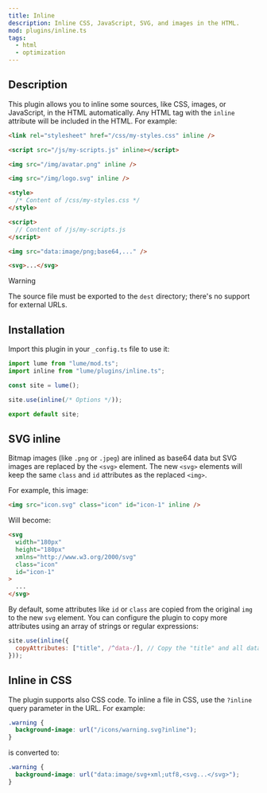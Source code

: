 ```yaml
---
title: Inline
description: Inline CSS, JavaScript, SVG, and images in the HTML.
mod: plugins/inline.ts
tags:
  - html
  - optimization
---
```


## Description

This plugin allows you to inline some sources, like CSS, images, or JavaScript,
in the HTML automatically. Any HTML tag with the `inline` attribute will be
included in the HTML. For example:

<lume-code>

```html {title="Input"}
<link rel="stylesheet" href="/css/my-styles.css" inline />

<script src="/js/my-scripts.js" inline></script>

<img src="/img/avatar.png" inline />

<img src="/img/logo.svg" inline />
```

```html {title="Output"}
<style>
  /* Content of /css/my-styles.css */
</style>

<script>
  // Content of /js/my-scripts.js
</script>

<img src="data:image/png;base64,..." />

<svg>...</svg>
```

</lume-code>

> [!warning]
>
> The source file must be exported to the `dest` directory; there's no support
> for external URLs.

## Installation

Import this plugin in your `_config.ts` file to use it:

```js
import lume from "lume/mod.ts";
import inline from "lume/plugins/inline.ts";

const site = lume();

site.use(inline(/* Options */));

export default site;
```

## SVG inline

Bitmap images (like `.png` or `.jpeg`) are inlined as base64 data but SVG images
are replaced by the `<svg>` element. The new `<svg>` elements will keep the same
`class` and `id` attributes as the replaced `<img>`.

For example, this image:

```html
<img src="icon.svg" class="icon" id="icon-1" inline />
```

Will become:

```html
<svg
  width="180px"
  height="180px"
  xmlns="http://www.w3.org/2000/svg"
  class="icon"
  id="icon-1"
>
  ...
</svg>
```

By default, some attributes like `id` or `class` are copied from the original
`img` to the new `svg` element. You can configure the plugin to copy more
attributes using an array of strings or regular expressions:

```js
site.use(inline({
  copyAttributes: ["title", /^data-/], // Copy the "title" and all data-* attributes
}));
```

## Inline in CSS

The plugin supports also CSS code. To inline a file in CSS, use the `?inline`
query parameter in the URL. For example:

```css
.warning {
  background-image: url("/icons/warning.svg?inline");
}
```

is converted to:

```css
.warning {
  background-image: url("data:image/svg+xml;utf8,<svg...</svg>");
}
```
